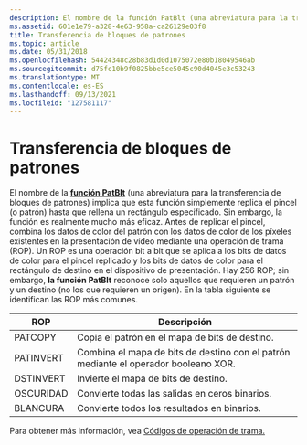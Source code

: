 ```yaml
---
description: El nombre de la función PatBlt (una abreviatura para la transferencia de bloques de patrones) implica que esta función simplemente replica el pincel (o patrón) hasta que rellena un rectángulo especificado.
ms.assetid: 601e1e79-a328-4e63-958a-ca26129e03f8
title: Transferencia de bloques de patrones
ms.topic: article
ms.date: 05/31/2018
ms.openlocfilehash: 54424348c28b83d1d0d1075072e80b18049546ab
ms.sourcegitcommit: d75fc10b9f0825bbe5ce5045c90d4045e3c53243
ms.translationtype: MT
ms.contentlocale: es-ES
ms.lasthandoff: 09/13/2021
ms.locfileid: "127581117"
---
```

# <a name="pattern-block-transfer"></a>Transferencia de bloques de patrones

El nombre de la [**función PatBlt**](/windows/desktop/api/Wingdi/nf-wingdi-patblt) (una abreviatura para la transferencia de bloques de patrones) implica que esta función simplemente replica el pincel (o patrón) hasta que rellena un rectángulo especificado. Sin embargo, la función es realmente mucho más eficaz. Antes de replicar el pincel, combina los datos de color del patrón con los datos de color de los píxeles existentes en la presentación de vídeo mediante una operación de trama (ROP). Un ROP es una operación bit a bit que se aplica a los bits de datos de color para el pincel replicado y los bits de datos de color para el rectángulo de destino en el dispositivo de presentación. Hay 256 ROP; sin embargo, **la función PatBlt** reconoce solo aquellos que requieren un patrón y un destino (no los que requieren un origen). En la tabla siguiente se identifican las ROP más comunes.



| ROP       | Descripción                                                                         |
|-----------|-------------------------------------------------------------------------------------|
| PATCOPY   | Copia el patrón en el mapa de bits de destino.                                       |
| PATINVERT | Combina el mapa de bits de destino con el patrón mediante el operador booleano XOR. |
| DSTINVERT | Invierte el mapa de bits de destino.                                                     |
| OSCURIDAD | Convierte todas las salidas en ceros binarios.                                                   |
| BLANCURA | Convierte todos los resultados en binarios.                                                    |



 

Para obtener más información, vea [Códigos de operación de trama.](raster-operation-codes.md)

 

 



